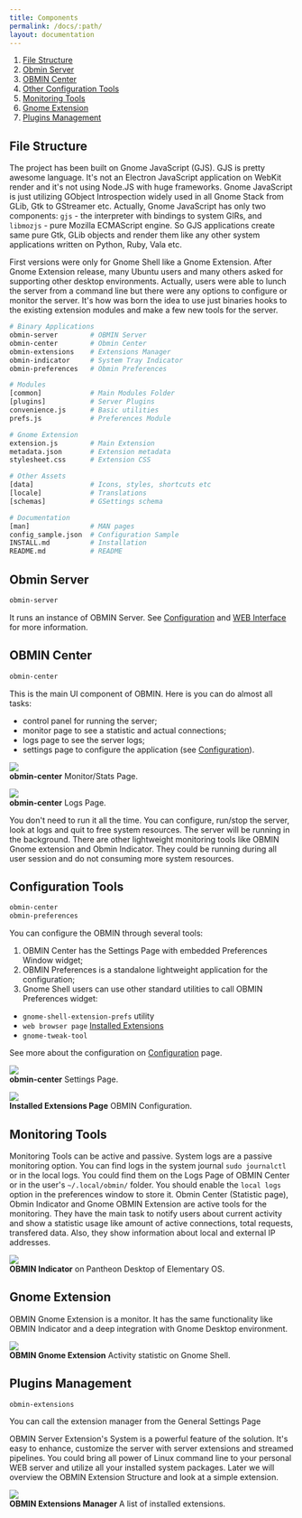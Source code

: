 ```yaml
---
title: Components
permalink: /docs/:path/
layout: documentation
---
```


1. [File Structure](#file-structure)
1. [Obmin Server](#obmin-server)
1. [OBMIN Center](#obmin-center)
1. [Other Configuration Tools](#configuration-tools)
1. [Monitoring Tools](#monitoring-tools)
1. [Gnome Extension](#gnome-extension)
1. [Plugins Management](#plugins-management)

## File Structure

The project has been built on Gnome JavaScript (GJS). GJS is pretty awesome language. It's not an Electron JavaScript application on WebKit render and it's not using Node.JS with huge frameworks. Gnome JavaScript is just utilizing GObject Introspection widely used in all Gnome Stack from GLib, Gtk to GStreamer etc. Actually, Gnome JavaScript has only two components: `gjs` - the interpreter with bindings to system GIRs, and `libmozjs` - pure Mozilla ECMAScript engine. So GJS applications create same pure Gtk, GLib objects and render them like any other system applications written on Python, Ruby, Vala etc.

First versions were only for Gnome Shell like a Gnome Extension. After Gnome Extension release, many Ubuntu users and many others asked for supporting other desktop environments. Actually, users were able to lunch the server from a command line but there were any options to configure or monitor the server. It's how was born the idea to use just binaries hooks to the existing extension modules and make a few new tools for the server.

```sh
# Binary Applications
obmin-server        # OBMIN Server
obmin-center        # Obmin Center
obmin-extensions    # Extensions Manager
obmin-indicator     # System Tray Indicator
obmin-preferences   # Obmin Preferences
```
```sh
# Modules
[common]            # Main Modules Folder
[plugins]           # Server Plugins
convenience.js      # Basic utilities
prefs.js            # Preferences Module
```
```sh
# Gnome Extension
extension.js        # Main Extension
metadata.json       # Extension metadata
stylesheet.css      # Extension CSS
```
```sh
# Other Assets
[data]              # Icons, styles, shortcuts etc
[locale]            # Translations
[schemas]           # GSettings schema
```
```sh
# Documentation
[man]               # MAN pages
config_sample.json  # Configuration Sample
INSTALL.md          # Installation
README.md           # README
```

## Obmin Server

```sh
obmin-server
```
It runs an instance of OBMIN Server. See [Configuration](/docs/02_configuration/) and [WEB Interface](/docs/04_webui/) for more information.

## OBMIN Center
```sh
obmin-center
```
This is the main UI component of OBMIN. Here is you can do almost all tasks:
* control panel for running the server;
* monitor page to see a statistic and actual connections;
* logs page to see the server logs;
* settings page to configure the application (see [Configuration](/docs/02_configuration/)).

<p><img src="{{ "/assets/images/docs/obmin_center.png" | relative_url }}" style="max-width:100%;max-height:60vh;width:auto;height:auto;margin:auto;"/><br><b>obmin-center</b> Monitor/Stats Page.</p>
<p><img src="{{ "/assets/images/docs/obmin_center_logs.png" | relative_url }}" style="max-width:100%;max-height:60vh;width:auto;height:auto;margin:auto;"/><br><b>obmin-center</b> Logs Page.</p>
<p class="description">You don't need to run it all the time. You can configure, run/stop the server, look at logs and quit to free system resources. The server will be running in the background. There are other lightweight monitoring tools like OBMIN Gnome extension and Obmin Indicator. They could be running during all user session and do not consuming more system resources.</p>

## Configuration Tools
```sh
obmin-center
obmin-preferences
```
You can configure the OBMIN through several tools:
1. OBMIN Center has the Settings Page with embedded Preferences Window widget;
2. OBMIN Preferences is a standalone lightweight application for the configuration;
3. Gnome Shell users can use other standard utilities to call OBMIN Preferences widget:
 * `gnome-shell-extension-prefs` utility
 * `web browser page` [Installed Extensions](https://extensions.gnome.org/local/)
 * `gnome-tweak-tool`

See more about the configuration on [Configuration](/docs/02_configuration/) page.

<p><img src="{{ "/assets/images/docs/obmin_center_prefs.png" | relative_url }}" style="max-width:100%;max-height:60vh;width:auto;height:auto;margin:auto;"/><br><b>obmin-center</b> Settings Page.</p>
<p><img src="{{ "/assets/images/docs/extensions_page_prefs.png" | relative_url }}" style="max-width:100%;max-height:60vh;width:auto;height:auto;margin:auto;"/><br><b>Installed Extensions Page</b> OBMIN Configuration.</p>

## Monitoring Tools
Monitoring Tools can be active and passive. System logs are a passive monitoring option. You can find logs in the system journal `sudo journalctl` or in the local logs. You could find them on the Logs Page of OBMIN Center or in the user's `~/.local/obmin/` folder. You should enable the `local logs` option in the preferences window to store it. Obmin Center (Statistic page), Obmin Indicator and Gnome OBMIN Extension are active tools for the monitoring. They have the main task to notify users about current activity and show a statistic usage like amount of active connections, total requests, transfered data. Also, they show information about local and external IP addresses.
<p><img src="{{ "/assets/images/docs/obmin_indicator_eos.png" | relative_url }}" style="max-width:100%;max-height:60vh;width:auto;height:auto;margin:auto;"/><br><b>OBMIN Indicator</b> on Pantheon Desktop of Elementary OS.</p>

## Gnome Extension
OBMIN Gnome Extension is a monitor. It has the same functionality like OBMIN Indicator and a deep integration with Gnome Desktop environment.
<p><img src="{{ "/assets/images/docs/gnome_extension.png" | relative_url }}" style="max-width:100%;max-height:60vh;width:auto;height:auto;margin:auto;"/><br><b>OBMIN Gnome Extension</b> Activity statistic on Gnome Shell.</p>

## Plugins Management
```sh
obmin-extensions
```
<p class="description">You can call the extension manager from the General Settings Page</p>
OBMIN Server Extension's System is a powerful feature of the solution. It's easy to enhance, customize the server with server extensions and streamed pipelines. You could bring all power of Linux command line to your personal WEB server and utilize all your installed system packages. Later we will overview the OBMIN Extension Structure and look at a simple extension.
<p><img src="{{ "/assets/images/docs/obmin_extensions.png" | relative_url }}" style="max-width:100%;max-height:60vh;width:auto;height:auto;margin:auto;"/><br><b>OBMIN Extensions Manager</b> A list of installed extensions.</p>
